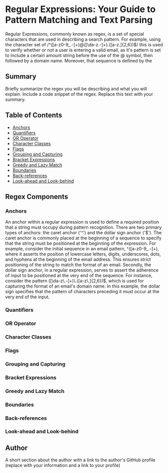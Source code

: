 # Regular Expressions: Your Guide to Pattern Matching and Text Parsing

Regular Expressions, commonly known as regex, is a set of special characters that are used in describing a search pattern. For example, using the character set of /^([a-z0-9_\.-]+)@([\da-z\.-]+)\.([a-z\.]{2,6})$/ this is used to verify whether or not a user is entering a valid email, as it's pattern is set to include a certain amount string before the use of the @ symbol, then followed by a domain name. Moreover, that sequence is defined by the 


## Summary

Briefly summarize the regex you will be describing and what you will explain. Include a code snippet of the regex. Replace this text with your summary.

## Table of Contents

- [Anchors](#anchors)
- [Quantifiers](#quantifiers)
- [OR Operator](#or-operator)
- [Character Classes](#character-classes)
- [Flags](#flags)
- [Grouping and Capturing](#grouping-and-capturing)
- [Bracket Expressions](#bracket-expressions)
- [Greedy and Lazy Match](#greedy-and-lazy-match)
- [Boundaries](#boundaries)
- [Back-references](#back-references)
- [Look-ahead and Look-behind](#look-ahead-and-look-behind)

## Regex Components

### Anchors

An anchor within a regular expression is used to define a required position that a string must occupy during pattern recognition. There are two primary types of anchors: the caret anchor ('^') and the dollar sign anchor ('$'). The caret anchor is commonly placed at the beginning of a sequence to specify that the string must be positioned at the beginning of the expression. For example, consider the initial sequence in an email pattern, ^([a-z0-9_.-]+), where it asserts the position of lowercase letters, digits, underscores, dots, and hyphens at the beginning of the email address. This ensures strict positioning of the string to match the format of an email. Secondly, the dollar sign anchor, in a regular expression, serves to assert the adherence of input to be positioned at the very end of the sequence. For instance, consider the pattern ([\da-z\.-]+)\.([a-z\.]{2,6})$, which is used for capturing the format of an email's domain name. In this example, the dollar sign specifies that the pattern of characters preceding it must occur at the very end of the input.

### Quantifiers

### OR Operator

### Character Classes

### Flags

### Grouping and Capturing

### Bracket Expressions

### Greedy and Lazy Match

### Boundaries

### Back-references

### Look-ahead and Look-behind

## Author

A short section about the author with a link to the author's GitHub profile (replace with your information and a link to your profile)
